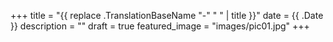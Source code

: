+++
title = "{{ replace .TranslationBaseName "-" " " | title }}"
date = {{ .Date }}
description = ""
draft = true
featured_image = "images/pic01.jpg"
+++
